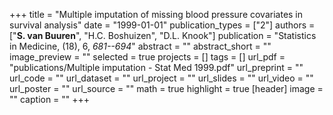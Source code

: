 +++
title = "Multiple imputation of missing blood pressure covariates in survival analysis"
date = "1999-01-01"
publication_types = ["2"]
authors = ["**S. van Buuren**", "H.C. Boshuizen", "D.L. Knook"]
publication = "Statistics in Medicine, (18), 6, _681--694_"
abstract = ""
abstract_short = ""
image_preview = ""
selected = true
projects = []
tags = []
url_pdf = "publications/Multiple imputation - Stat Med 1999.pdf"
url_preprint = ""
url_code = ""
url_dataset = ""
url_project = ""
url_slides = ""
url_video = ""
url_poster = ""
url_source = ""
math = true
highlight = true
[header]
image = ""
caption = ""
+++
